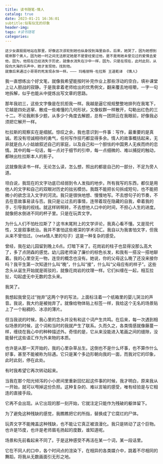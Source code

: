 ```yaml
---
title: 读书随笔-情人
catalog: true
date: 2023-01-21 16:36:01
subtitle:似有似无的印象
header-img:
tags: #读书随笔
categories:
---
```

	这少女直挺挺地站在那里，好像这次该轮到她也纵身投到海里自杀，后来，她哭了，因为她想到堤岸那个男人，因为她一时之间无法断定她是不是曾经爱过他，是不是用她未曾见过的爱情去爱他，因为，他现在已经消失于历史，就像水消失在沙中一样，因为，只是在现在，此时此刻，从投向大海的乐声中，她才发现他，找到他。
	就像后来通过小哥哥的死发现永恒一样。——— 玛格丽特·杜拉斯 王道乾译 《情人》

我一直想练出个好文笔，就像我希望能按时补完作业上那些浮动的空白，填补课堂上让人胆战的寂静。于是我拿着老师给出的优秀例文，翻来覆去地咀嚼，一字一句地拆解，似乎也能从中提炼出写文章的思路。

那年我初三，这些文字像是在抗拒我一样。我越是逼它规规整整地排列在我笔下，它越是四处逃窜、散成一些难懂的几何形状，又像蚁群一样散开，勾勒出红色的三十二。不论我刷多少题，从多少个角度去解题，总有一团阴云在我眼前，好像我必须把它解开一样。

杜拉斯的观察实在是细腻。惊叹之余，我也意识到一件事：写作，最重要的是真诚。若没有坦诚相待的勇气，任何写作技巧都显得多余。情人的故事概括起来，无非就是白人小姑娘叙述自己的家庭，以及自己和一个胆怯的中国男人无疾而终的恋情。其中的每一句话，每一点对于细节的引申，每一点细微的、难以捕捉的触动，都映出杜拉斯本人的影子。

这就像我读书一样。无论怎么读，怎么想，照出的都是自己的一部分，不足为旁人道。

坦白说，我现在的文字功底已经弱到令人发指的地步。所有我写的东西，都仅是用他人的文字和自己的双眼对历史的拙劣模仿。我既不能把长句拆成短句，也不能把微小的欲念注入文字的河流。我只是很快地想、慢慢地写。不去想句子的节奏，不去在意故事易读与否。我只是让过去的事情，连带着现在隐藏的自我，牵着我的手，引导我的视线。就这样转啊转，不去想他人口中的时间，不担心人生的进度。就像把水倒进不同的杯子里。只是在玩弄文字。

为什么人们不怕杜拉斯了？这书末尾附上的文学评论，我真心看不懂。又是现代性，又是叙事统治。我并不害怕这些艰深的学术词汇。我自以为我害怕文字，但我从来不曾怕过。（neta情人里的句子）这是一种复杂的感受。

曾经，我在幼儿园留到晚上6点。灯暗下来了。花岗岩的柱子也显得没那么高大了，多了点阴森的感觉。幼儿园老师染了廉价的棕色长发，和我有一搭没一搭地聊着。我的心里空无一物，连空的概念也没有。她说，你的父母这么晚了还没来接你吗？我平生第一次知道什么叫“晚”，什么叫“接”，什么叫“父母应有的样子”。这些念头从诞生开始就是斑驳的，就像花岗岩的纹理一样。它们纠缠在一起，相互拉扯，勾起虚无中无数的念头来。

我哭了。

我想起我曾见过“抛弃”这两个字的写法，上面标注着一个纸箱里的婴儿哭泣的声音。我说，我大约是被抛弃了。就像给物体贴上标签一样，我给这个无名的场景贴上了一个粘稠的、冰凉的薄片。

但当我说的时候，我心里的念头并没有和这个词产生共鸣。在后来，每一次遇到相似场景的时候，这个词和当时的我就产生了联系。久而久之，各类情感就像藤蔓一样，缠绕在我心中的种种描述外。奇怪的是，它从来没能进入笔画之间的缝隙，没能替代这些语汇作为外来物的本质。

也许是从那一天开始的，我的心里杂草丛生。这倒也不是什么坏事，也不算作什么好事，甚至不能被称为际遇。它只是某个多边形朝向我的一面，而我对它的印象，此时此刻，停在此处。

有时我希望它再次转动起来。

当我在那个阳光倾泻的小小房间里重新回忆起这件事的时候，我才明白，原来我从一开始，就可以甩掉这份负担。这种复杂的、难以言喻的感受，唯有经验是与它相连的直接手段。

它再不会出现。从它出现的那一刻开始，它就注定只能作为残破的躯体留下。

为了避免这种残缺的感觉，我瞧瞧把它的所指，替换成了它腐烂的尸体。

玩弄文字不能掩盖这种残缺，也不能让它真正被浪漫化。我只是转动了这个巨物。也许是15度，也许是老师眉毛扬起的度数，谁知道呢。

场景和先前看起来不同了。于是这种感受不再活在某一个词，某一段话里。

它在不同人的口中，各个时间点的渲染下，在相异的各类媒介中，跳着不尽相同的舞蹈，将我从无数画面引无形之地。

